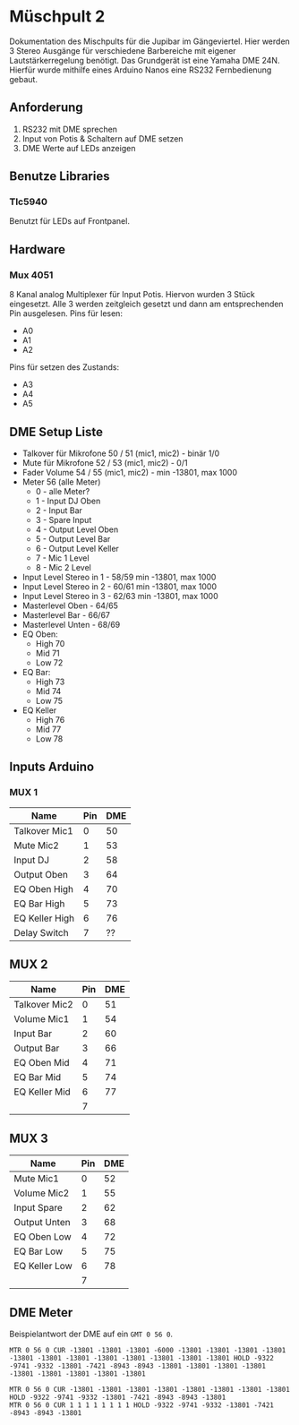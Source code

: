 # Müschpult 2
Dokumentation des Mischpults für die Jupibar im Gängeviertel. Hier werden 3 Stereo Ausgänge für verschiedene Barbereiche mit eigener Lautstärkerregelung benötigt. Das Grundgerät ist eine Yamaha DME 24N. Hierfür wurde mithilfe eines Arduino Nanos eine RS232 Fernbedienung gebaut.

## Anforderung
1. RS232 mit DME sprechen
2. Input von Potis & Schaltern auf DME setzen
3. DME Werte auf LEDs anzeigen

## Benutze Libraries
### Tlc5940
Benutzt für LEDs auf Frontpanel.

## Hardware
### Mux 4051
8 Kanal analog Multiplexer für Input Potis. Hiervon wurden 3 Stück eingesetzt. Alle 3 werden zeitgleich gesetzt und dann am entsprechenden Pin ausgelesen.
Pins für lesen:
- A0
- A1
- A2

Pins für setzen des Zustands:
- A3
- A4
- A5

## DME Setup Liste

- Talkover für Mikrofone 50 / 51 (mic1, mic2) - binär 1/0
- Mute für Mikrofone 52 / 53 (mic1, mic2) - 0/1
- Fader Volume 54 / 55 (mic1, mic2) -  min -13801, max 1000
- Meter 56 (alle Meter)
  - 0 - alle Meter?
  - 1 - Input DJ Oben
  - 2 - Input Bar
  - 3 - Spare Input
  - 4 - Output Level Oben
  - 5 - Output Level Bar
  - 6 - Output Level Keller
  - 7 - Mic 1 Level
  - 8 - Mic 2 Level
- Input Level Stereo in 1 - 58/59  min -13801, max 1000
- Input Level Stereo in 2 - 60/61 min -13801, max 1000
- Input Level Stereo in 3 - 62/63 min -13801, max 1000
- Masterlevel Oben - 64/65
- Masterlevel Bar - 66/67
- Masterlevel Unten - 68/69
- EQ Oben:
  - High 70
  - Mid 71
  - Low 72
- EQ Bar:
  - High 73
  - Mid 74
  - Low 75
- EQ Keller
  - High 76
  - Mid 77
  - Low 78

## Inputs Arduino
### MUX 1
| Name           | Pin  | DME  |
| -------------- | ---- | ---- |
| Talkover Mic1  | 0    | 50   |
| Mute Mic2      | 1    | 53   |
| Input DJ       | 2    | 58   |
| Output Oben    | 3    | 64   |
| EQ Oben High   | 4    | 70   |
| EQ Bar High    | 5    | 73   |
| EQ Keller High | 6    | 76   |
| Delay Switch   | 7    | ??   |

## MUX 2
| Name          | Pin  | DME  |
| ------------- | ---- | ---- |
| Talkover Mic2 | 0    | 51   |
| Volume Mic1   | 1    | 54   |
| Input Bar     | 2    | 60   |
| Output Bar    | 3    | 66   |
| EQ Oben Mid   | 4    | 71   |
| EQ Bar Mid    | 5    | 74   |
| EQ Keller Mid | 6    | 77   |
|               | 7    |      |

## MUX 3
| Name          | Pin  | DME  |
| ------------- | ---- | ---- |
| Mute Mic1     | 0    | 52   |
| Volume Mic2   | 1    | 55   |
| Input Spare   | 2    | 62   |
| Output Unten  | 3    | 68   |
| EQ Oben Low   | 4    | 72   |
| EQ Bar Low    | 5    | 75   |
| EQ Keller Low | 6    | 78   |
|               | 7    |      |

## DME Meter
Beispielantwort der DME auf ein `GMT 0 56 0`.
```
MTR 0 56 0 CUR -13801 -13801 -13801 -6000 -13801 -13801 -13801 -13801 -13801 -13801 -13801 -13801 -13801 -13801 -13801 -13801 HOLD -9322 -9741 -9332 -13801 -7421 -8943 -8943 -13801 -13801 -13801 -13801 -13801 -13801 -13801 -13801 -13801

MTR 0 56 0 CUR -13801 -13801 -13801 -13801 -13801 -13801 -13801 -13801 HOLD -9322 -9741 -9332 -13801 -7421 -8943 -8943 -13801
MTR 0 56 0 CUR 1 1 1 1 1 1 1 1 HOLD -9322 -9741 -9332 -13801 -7421 -8943 -8943 -13801

```
